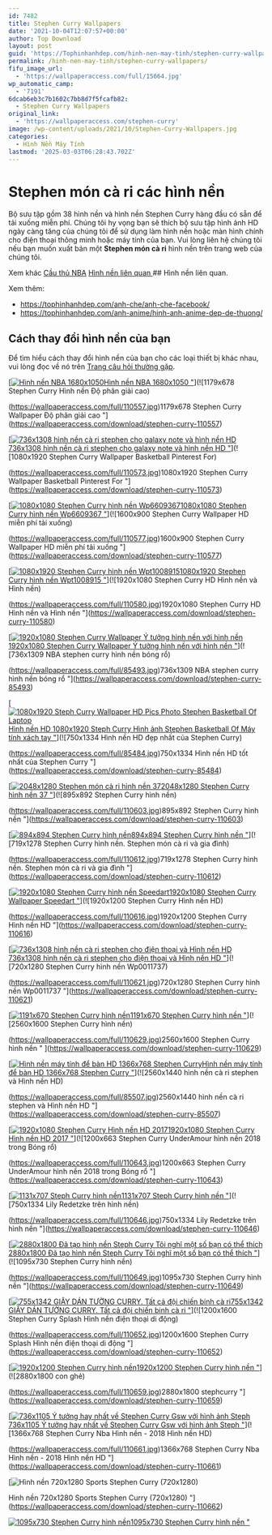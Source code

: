 ```yaml
---
id: 7482
title: Stephen Curry Wallpapers
date: '2021-10-04T12:07:57+00:00'
author: Top Download
layout: post
guid: 'https://Tophinhanhdep.com/hinh-nen-may-tinh/stephen-curry-wallpapers/'
permalink: /hinh-nen-may-tinh/stephen-curry-wallpapers/
fifu_image_url:
  - 'https://wallpaperaccess.com/full/15664.jpg'
wp_automatic_camp:
  - '7191'
6dcab6eb3c7b1602c7bb8d7f5fcafb82:
  - Stephen Curry Wallpapers
original_link:
  - 'https://wallpaperaccess.com/stephen-curry'
image: /wp-content/uploads/2021/10/Stephen-Curry-Wallpapers.jpg
categories:
  - Hình Nền Máy Tính
lastmod: '2025-03-03T06:28:43.702Z'
---
```

# Stephen món cà ri các hình nền

Bộ sưu tập gồm 38 hình nền và hình nền Stephen Curry hàng đầu có sẵn để tải xuống miễn phí. Chúng tôi hy vọng bạn sẽ thích bộ sưu tập hình ảnh HD ngày càng tăng của chúng tôi để sử dụng làm hình nền hoặc màn hình chính cho điện thoại thông minh hoặc máy tính của bạn. Vui lòng liên hệ chúng tôi nếu bạn muốn xuất bản một **Stephen món cà ri** hình nền trên trang web của chúng tôi.

Xem khác [Cầu thủ NBA](https://wallpaperaccess.com/list/nba-players) [Hình nền liên quan ](#related) ## Hình nền liên quan.

   
 Xem thêm:

   
- <https://tophinhanhdep.com/anh-che/anh-che-facebook/>
- <https://tophinhanhdep.com/anh-anime/hinh-anh-anime-dep-de-thuong/>

## Cách thay đổi hình nền của bạn

Để tìm hiểu cách thay đổi hình nền của bạn cho các loại thiết bị khác nhau, vui lòng đọc về nó trên [Trang câu hỏi thường gặp](https://tophinhanhdep.com/faq/).

  
[[![Hình nền NBA 1680x1050](https://wallpaperaccess.com/full/15664.jpg)Hình nền NBA 1680x1050 "](https://wallpaperaccess.com/download/stephen-curry-15664)](![1179x678 Stephen Curry Hình nền Độ phân giải cao)

(https://wallpaperaccess.com/full/110557.jpg)1179x678 Stephen Curry Wallpaper Độ phân giải cao "](https://wallpaperaccess.com/download/stephen-curry-110557)

[[![736x1308 hình nền cà ri stephen cho galaxy note và hình nền HD](https://wallpaperaccess.com/full/110571.jpg)736x1308 hình nền cà ri stephen cho galaxy note và hình nền HD "](https://wallpaperaccess.com/download/stephen-curry-110571)](![1080x1920 Stephen Curry Wallpaper Basketball Pinterest For)

(https://wallpaperaccess.com/full/110573.jpg)1080x1920 Stephen Curry Wallpaper Basketball Pinterest For "](https://wallpaperaccess.com/download/stephen-curry-110573)

[[![1080x1080 Stephen Curry hình nền Wp6609367](https://wallpaperaccess.com/full/85475.jpg)1080x1080 Stephen Curry hình nền Wp6609367 "](https://wallpaperaccess.com/download/stephen-curry-85475)](![1600x900 Stephen Curry Wallpaper HD miễn phí tải xuống)

(https://wallpaperaccess.com/full/110577.jpg)1600x900 Stephen Curry Wallpaper HD miễn phí tải xuống "](https://wallpaperaccess.com/download/stephen-curry-110577)

[[![1080x1920 Stephen Curry hình nền Wpt1008915](https://wallpaperaccess.com/full/85503.jpg)1080x1920 Stephen Curry hình nền Wpt1008915 "](https://wallpaperaccess.com/download/stephen-curry-85503)](![1920x1080 Stephen Curry HD Hình nền và Hình nền)

(https://wallpaperaccess.com/full/110580.jpg)1920x1080 Stephen Curry HD Hình nền và Hình nền "](https://wallpaperaccess.com/download/stephen-curry-110580)

[[![1920x1080 Stephen Curry Wallpaper Ý tưởng hình nền với hình nền](https://wallpaperaccess.com/full/110581.png)1920x1080 Stephen Curry Wallpaper Ý tưởng hình nền với hình nền "](https://wallpaperaccess.com/download/stephen-curry-110581)](![736x1309 NBA stephen curry hình nền bóng rổ)

(https://wallpaperaccess.com/full/85493.jpg)736x1309 NBA stephen curry hình nền bóng rổ "](https://wallpaperaccess.com/download/stephen-curry-85493)

[[![1080x1920 Steph Curry Wallpaper HD Pics Photo Stephen Basketball Of Laptop](https://wallpaperaccess.com/full/110595.jpg)Hình nền HD 1080x1920 Steph Curry Hình ảnh Stephen Basketball Of Máy tính xách tay "](https://wallpaperaccess.com/download/stephen-curry-110595)](![750x1334 Hình nền HD đẹp nhất của Stephen Curry)

(https://wallpaperaccess.com/full/85484.jpg)750x1334 Hình nền HD tốt nhất của Stephen Curry "](https://wallpaperaccess.com/download/stephen-curry-85484)

[[![2048x1280 Stephen món cà ri hình nền 37](https://wallpaperaccess.com/full/110601.jpg)2048x1280 Stephen Curry hình nền 37 "](https://wallpaperaccess.com/download/stephen-curry-110601)](![895x892 Stephen Curry hình nền)

(https://wallpaperaccess.com/full/110603.jpg)895x892 Stephen Curry hình nền "](https://wallpaperaccess.com/download/stephen-curry-110603)

[[![894x894 Stephen Curry hình nền](https://wallpaperaccess.com/full/85456.jpg)894x894 Stephen Curry hình nền "](https://wallpaperaccess.com/download/stephen-curry-85456)](![719x1278 Stephen Curry hình nền.  Stephen món cà ri và gia đình)

(https://wallpaperaccess.com/full/110612.jpg)719x1278 Stephen Curry hình nền. Stephen món cà ri và gia đình "](https://wallpaperaccess.com/download/stephen-curry-110612)

[[![1920x1080 Stephen Curry hình nền Speedart](https://wallpaperaccess.com/full/110615.jpg)1920x1080 Stephen Curry Wallpaper Speedart "](https://wallpaperaccess.com/download/stephen-curry-110615)](![1920x1200 Stephen Curry Hình nền HD)

(https://wallpaperaccess.com/full/110616.jpg)1920x1200 Stephen Curry Hình nền HD "](https://wallpaperaccess.com/download/stephen-curry-110616)

[[![736x1308 hình nền cà ri stephen cho điện thoại và Hình nền HD](https://wallpaperaccess.com/full/110620.jpg)736x1308 hình nền cà ri stephen cho điện thoại và Hình nền HD "](https://wallpaperaccess.com/download/stephen-curry-110620)](![720x1280 Stephen Curry hình nền Wp0011737)

(https://wallpaperaccess.com/full/110621.jpg)720x1280 Stephen Curry hình nền Wp0011737 "](https://wallpaperaccess.com/download/stephen-curry-110621)

[[![1191x670 Stephen Curry hình nền](https://wallpaperaccess.com/full/110623.jpg)1191x670 Stephen Curry hình nền "](https://wallpaperaccess.com/download/stephen-curry-110623)](![2560x1600 Stephen Curry hình nền)

(https://wallpaperaccess.com/full/110629.jpg)2560x1600 Stephen Curry hình nền " ](https://wallpaperaccess.com/download/stephen-curry-110629)

[[![Hình nền máy tính để bàn HD 1366x768 Stephen Curry](https://wallpaperaccess.com/full/110634.jpg)Hình nền máy tính để bàn HD 1366x768 Stephen Curry "](https://wallpaperaccess.com/download/stephen-curry-110634)](![2560x1440 hình nền cà ri stephen và Hình nền HD)

(https://wallpaperaccess.com/full/85507.jpg)2560x1440 hình nền cà ri stephen và Hình nền HD "](https://wallpaperaccess.com/download/stephen-curry-85507)

[[![1920x1080 Stephen Curry Hình nền HD 2017](https://wallpaperaccess.com/full/110639.jpg)1920x1080 Stephen Curry Hình nền HD 2017 "](https://wallpaperaccess.com/download/stephen-curry-110639)](![1200x663 Stephen Curry UnderAmour hình nền 2018 trong Bóng rổ)

(https://wallpaperaccess.com/full/110643.jpg)1200x663 Stephen Curry UnderAmour hình nền 2018 trong Bóng rổ "](https://wallpaperaccess.com/download/stephen-curry-110643)

[[![1131x707 Steph Curry hình nền](https://wallpaperaccess.com/full/110645.jpg)1131x707 Steph Curry hình nền "](https://wallpaperaccess.com/download/stephen-curry-110645)](![750x1334 Lily Redetzke trên hình nền)

(https://wallpaperaccess.com/full/110646.jpg)750x1334 Lily Redetzke trên hình nền "](https://wallpaperaccess.com/download/stephen-curry-110646)

[[![2880x1800 Đã tạo hình nền Steph Curry Tôi nghĩ một số bạn có thể thích](https://wallpaperaccess.com/full/110647.jpg)2880x1800 Đã tạo hình nền Steph Curry Tôi nghĩ một số bạn có thể thích "](https://wallpaperaccess.com/download/stephen-curry-110647)](![1095x730 Stephen Curry hình nền)

(https://wallpaperaccess.com/full/110649.jpg)1095x730 Stephen Curry hình nền "](https://wallpaperaccess.com/download/stephen-curry-110649)

[[![755x1342 GIẤY DÁN TƯỜNG CURRY.  Tất cả đội chiến binh cà ri](https://wallpaperaccess.com/full/110651.jpg)755x1342 GIẤY DÁN TƯỜNG CURRY. Tất cả đội chiến binh cà ri "](https://wallpaperaccess.com/download/stephen-curry-110651)](![1200x1600 Stephen Curry Splash Hình nền điện thoại di động)

(https://wallpaperaccess.com/full/110652.jpg)1200x1600 Stephen Curry Splash Hình nền điện thoại di động "](https://wallpaperaccess.com/download/stephen-curry-110652)

[[![1920x1200 Stephen Curry hình nền](https://wallpaperaccess.com/full/110656.jpg)1920x1200 Stephen Curry hình nền "](https://wallpaperaccess.com/download/stephen-curry-110656)](![2880x1800 con ghẻ)

(https://wallpaperaccess.com/full/110659.jpg)2880x1800 stephcurry "](https://wallpaperaccess.com/download/stephen-curry-110659)

[[![736x1105 Ý tưởng hay nhất về Stephen Curry Gsw với hình ảnh Steph](https://wallpaperaccess.com/full/110660.jpg)736x1105 Ý tưởng hay nhất về Stephen Curry Gsw với hình ảnh Steph "](https://wallpaperaccess.com/download/stephen-curry-110660)](![1366x768 Stephen Curry Nba Hình nền - 2018 Hình nền HD)

(https://wallpaperaccess.com/full/110661.jpg)1366x768 Stephen Curry Nba Hình nền - 2018 Hình nền HD "](https://wallpaperaccess.com/download/stephen-curry-110661)

[![Hình nền 720x1280 Sports Stephen Curry (720x1280)](https://wallpaperaccess.com/full/110662.jpg)

Hình nền 720x1280 Sports Stephen Curry (720x1280) "](https://wallpaperaccess.com/download/stephen-curry-110662)

[![1095x730 Stephen Curry hình nền](https://wallpaperaccess.com/full/110663.jpg)1095x730 Stephen Curry hình nền "](https://wallpaperaccess.com/download/stephen-curry-110663)
